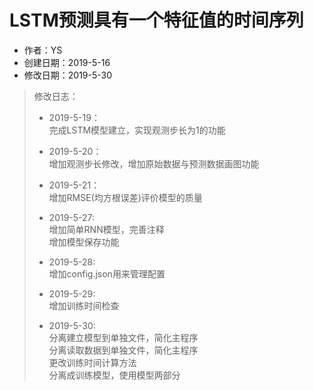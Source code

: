 # LSTM预测具有一个特征值的时间序列  

+ 作者：YS  
+ 创建日期：2019-5-16  
+ 修改日期：2019-5-30  

> 修改日志：  
>
> + 2019-5-19：  
> 完成LSTM模型建立，实现观测步长为1的功能  
>
> + 2019-5-20：  
> 增加观测步长修改，增加原始数据与预测数据画图功能  
>
> + 2019-5-21：  
> 增加RMSE(均方根误差)评价模型的质量  
>
> + 2019-5-27:  
> 增加简单RNN模型，完善注释  
> 增加模型保存功能  
>
> + 2019-5-28:  
> 增加config.json用来管理配置
>
> + 2019-5-29:  
> 增加训练时间检查  
>  
> + 2019-5-30:  
> 分离建立模型到单独文件，简化主程序  
> 分离读取数据到单独文件，简化主程序  
> 更改训练时间计算方法  
> 分离成训练模型，使用模型两部分